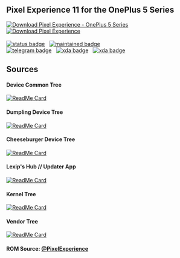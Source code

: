 ## Pixel Experience 11 for the OnePlus 5 Series

[![Download Pixel Experience - OnePlus 5 Series](https://a.fsdn.com/con/app/sf-download-button)](https://sourceforge.net/projects/peop5/files/latest/download)   [![Download Pixel Experience](https://img.shields.io/sourceforge/dm/peop5.svg)](https://sourceforge.net/projects/peop5/files/latest/download) <br /> <br />
[![status badge](https://img.shields.io/badge/STATUS-STABLE-00ff00?style=for-the-badge)](https://t.me/lexipc) &nbsp; 
[![maintained badge](https://img.shields.io/badge/MAINTAINED-YES-00ee00?style=for-the-badge)](https://t.me/lexipc) &nbsp;<br />
[![telegram badge](https://img.shields.io/badge/Telegram-2CA5E0?style=for-the-badge&logo=telegram&logoColor=white)](https://t.me/lexipc) &nbsp; 
[![xda badge](https://img.shields.io/badge/XDA_OnePlus_5T-F59812?style=for-the-badge&logo=xda-developers&logoColor=white)](https://forum.xda-developers.com/t/rom-11-0-x-unofficial-pixel-experience-dumpling.4198963/)  &nbsp; 
[![xda badge](https://img.shields.io/badge/XDA_OnePlus_5-F59812?style=for-the-badge&logo=xda-developers&logoColor=white)](https://forum.xda-developers.com/t/rom-11-0-x-unofficial-pixel-experience-cheeseburger.4198973/) 

## Sources

#### Device Common Tree
[![ReadMe Card](https://github-readme-stats.vercel.app/api/pin/?username=xLexip&repo=pe_device_oneplus_msm8998-common)](https://github.com/xLexip/pe_device_oneplus_msm8998-common)

#### Dumpling Device Tree
[![ReadMe Card](https://github-readme-stats.vercel.app/api/pin/?username=xLexip&repo=pe_device_oneplus_dumpling)](https://github.com/xLexip/pe_device_oneplus_dumpling)

#### Cheeseburger Device Tree
[![ReadMe Card](https://github-readme-stats.vercel.app/api/pin/?username=xLexip&repo=pe_device_oneplus_cheeseburger)](https://github.com/xLexip/pe_device_oneplus_cheeseburger)

#### Lexip's Hub // Updater App
[![ReadMe Card](https://github-readme-stats.vercel.app/api/pin/?username=xlexip&repo=ota_updater)](https://github.com/xLexip/ota_updater)

#### Kernel Tree
[![ReadMe Card](https://github-readme-stats.vercel.app/api/pin/?username=karthik990&repo=kernel_oneplus_msm8998)](https://github.com/karthik990/kernel_oneplus_msm8998)

#### Vendor Tree
[![ReadMe Card](https://github-readme-stats.vercel.app/api/pin/?username=xLexip&repo=pe_vendor_oneplus)](https://github.com/xLexip/pe_vendor_oneplus)

#### ROM Source: [@PixelExperience](https://github.com/PixelExperience)


